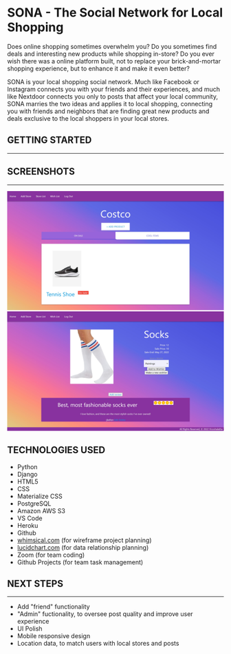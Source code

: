# SONA - The Social Network for Local Shopping

Does online shopping sometimes overwhelm you?  Do you sometimes find deals and interesting new products while shopping in-store?  Do you ever wish there was a online platform built, not to replace your brick-and-mortar shopping experience, but to enhance it and make it even better?

SONA is your local shopping social network.  Much like Facebook or Instagram connects you with your friends and their experiences, and much like Nextdoor connects you only to posts that affect your local community, SONA marries the two ideas and applies it to local shopping, connecting you with friends and neighbors that are finding great new products and deals exclusive to the local shoppers in your local stores.

## GETTING STARTED
---

## SCREENSHOTS
---

<img src='SONAstoredetail.jpg'>
<img src='SONAitemdetail.jpg'>

## TECHNOLOGIES USED

- Python
- Django
- HTML5
- CSS
- Materialize CSS
- PostgreSQL
- Amazon AWS S3
- VS Code
- Heroku
- Github
- [whimsical.com](https://whimsical.com) (for wireframe project planning)
- [lucidchart.com](https://www.lucidchart.com/pages/) (for data relationship planning)
- Zoom (for team coding)
- Github Projects (for team task management)

## NEXT STEPS 
---

- Add "friend" functionality
- "Admin" fuctionality, to oversee post quality and improve user experience
- UI Polish
- Mobile responsive design
- Location data, to match users with local stores and posts